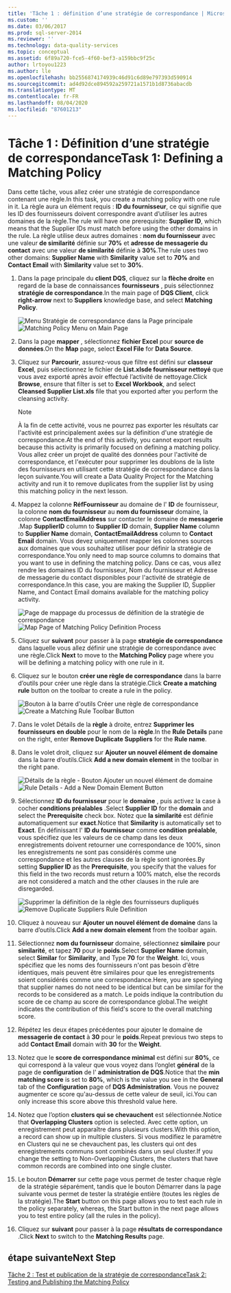 ```yaml
---
title: 'Tâche 1 : définition d’une stratégie de correspondance | Microsoft Docs'
ms.custom: ''
ms.date: 03/06/2017
ms.prod: sql-server-2014
ms.reviewer: ''
ms.technology: data-quality-services
ms.topic: conceptual
ms.assetid: 6f89a720-fce5-4f60-bef3-a159bbc9f25c
author: lrtoyou1223
ms.author: lle
ms.openlocfilehash: bb2556874174939c46d91c6d89e797393d590914
ms.sourcegitcommit: ad4d92dce894592a259721a1571b1d8736abacdb
ms.translationtype: MT
ms.contentlocale: fr-FR
ms.lasthandoff: 08/04/2020
ms.locfileid: "87601213"
---
```

# <a name="task-1-defining-a-matching-policy"></a><span data-ttu-id="a00e5-102">Tâche 1 : Définition d’une stratégie de correspondance</span><span class="sxs-lookup"><span data-stu-id="a00e5-102">Task 1: Defining a Matching Policy</span></span>
  <span data-ttu-id="a00e5-103">Dans cette tâche, vous allez créer une stratégie de correspondance contenant une règle.</span><span class="sxs-lookup"><span data-stu-id="a00e5-103">In this task, you create a matching policy with one rule in it.</span></span> <span data-ttu-id="a00e5-104">La règle aura un élément requis : **ID du fournisseur**, ce qui signifie que les ID des fournisseurs doivent correspondre avant d’utiliser les autres domaines de la règle.</span><span class="sxs-lookup"><span data-stu-id="a00e5-104">The rule will have one prerequisite: **Supplier ID**, which means that the Supplier IDs must match before using the other domains in the rule.</span></span> <span data-ttu-id="a00e5-105">La règle utilise deux autres domaines : **nom du fournisseur** avec une valeur **de similarité** définie sur **70%** et **adresse de messagerie du contact** avec une valeur **de similarité** définie à **30%**.</span><span class="sxs-lookup"><span data-stu-id="a00e5-105">The rule uses two other domains: **Supplier Name** with **Similarity** value set to **70%** and **Contact Email** with **Similarity** value set to **30%**.</span></span>  
  
1.  <span data-ttu-id="a00e5-106">Dans la page principale du **client DQS**, cliquez sur la **flèche droite** en regard de la base de connaissances **fournisseurs** , puis sélectionnez **stratégie de correspondance**.</span><span class="sxs-lookup"><span data-stu-id="a00e5-106">In the main page of **DQS Client**, click **right-arrow** next to **Suppliers** knowledge base, and select **Matching Policy**.</span></span>  
  
     <span data-ttu-id="a00e5-107">![Menu Stratégie de correspondance dans la Page principale](../../2014/tutorials/media/et-definingamatchingpolicy-01.jpg "Menu Stratégie de correspondance dans la Page principale")</span><span class="sxs-lookup"><span data-stu-id="a00e5-107">![Matching Policy Menu on Main Page](../../2014/tutorials/media/et-definingamatchingpolicy-01.jpg "Matching Policy Menu on Main Page")</span></span>  
  
2.  <span data-ttu-id="a00e5-108">Dans la page **mapper** , sélectionnez **fichier Excel** pour **source de données**.</span><span class="sxs-lookup"><span data-stu-id="a00e5-108">On the **Map** page, select **Excel File** for **Data Source**.</span></span>  
  
3.  <span data-ttu-id="a00e5-109">Cliquez sur **Parcourir**, assurez-vous que filtre est défini sur **classeur Excel**, puis sélectionnez le fichier de **List.xlsde fournisseur nettoyé** que vous avez exporté après avoir effectué l’activité de nettoyage.</span><span class="sxs-lookup"><span data-stu-id="a00e5-109">Click **Browse**, ensure that filter is set to **Excel Workbook**, and select **Cleansed Supplier List.xls** file that you exported after you perform the cleansing activity.</span></span>  
  
    > [!NOTE]  
    >  <span data-ttu-id="a00e5-110">À la fin de cette activité, vous ne pourrez pas exporter les résultats car l'activité est principalement axées sur la définition d'une stratégie de correspondance.</span><span class="sxs-lookup"><span data-stu-id="a00e5-110">At the end of this activity, you cannot export results because this activity is primarily focused on defining a matching policy.</span></span> <span data-ttu-id="a00e5-111">Vous allez créer un projet de qualité des données pour l'activité de correspondance, et l'exécuter pour supprimer les doublons de la liste des fournisseurs en utilisant cette stratégie de correspondance dans la leçon suivante.</span><span class="sxs-lookup"><span data-stu-id="a00e5-111">You will create a Data Quality Project for the Matching activity and run it to remove duplicates from the supplier list by using this matching policy in the next lesson.</span></span>  
  
4.  <span data-ttu-id="a00e5-112">Mappez la colonne **RéfFournisseur** au domaine de l' **ID** de fournisseur, la colonne **nom du fournisseur** au **nom du fournisseur** domaine, la colonne **ContactEmailAddress** sur contacter le domaine de **messagerie** .</span><span class="sxs-lookup"><span data-stu-id="a00e5-112">Map **SupplierID** column to **Supplier ID** domain, **Supplier Name** column to **Supplier Name** domain, **ContactEmailAddress** column to **Contact Email** domain.</span></span> <span data-ttu-id="a00e5-113">Vous devez uniquement mapper les colonnes sources aux domaines que vous souhaitez utiliser pour définir la stratégie de correspondance.</span><span class="sxs-lookup"><span data-stu-id="a00e5-113">You only need to map source columns to domains that you want to use in defining the matching policy.</span></span> <span data-ttu-id="a00e5-114">Dans ce cas, vous allez rendre les domaines ID du fournisseur, Nom du fournisseur et Adresse de messagerie du contact disponibles pour l'activité de stratégie de correspondance.</span><span class="sxs-lookup"><span data-stu-id="a00e5-114">In this case, you are making the Supplier ID, Supplier Name, and Contact Email domains available for the matching policy activity.</span></span>  
  
     <span data-ttu-id="a00e5-115">![Page de mappage du processus de définition de la stratégie de correspondance](../../2014/tutorials/media/et-definingamatchingpolicy-02.jpg "Page de mappage du processus de définition de la stratégie de correspondance")</span><span class="sxs-lookup"><span data-stu-id="a00e5-115">![Map Page of Matching Policy Definition Process](../../2014/tutorials/media/et-definingamatchingpolicy-02.jpg "Map Page of Matching Policy Definition Process")</span></span>  
  
5.  <span data-ttu-id="a00e5-116">Cliquez sur **suivant** pour passer à la page **stratégie de correspondance** dans laquelle vous allez définir une stratégie de correspondance avec une règle.</span><span class="sxs-lookup"><span data-stu-id="a00e5-116">Click **Next** to move to the **Matching Policy** page where you will be defining a matching policy with one rule in it.</span></span>  
  
6.  <span data-ttu-id="a00e5-117">Cliquez sur le bouton **créer une règle de correspondance** dans la barre d’outils pour créer une règle dans la stratégie.</span><span class="sxs-lookup"><span data-stu-id="a00e5-117">Click **Create a matching rule** button on the toolbar to create a rule in the policy.</span></span>  
  
     <span data-ttu-id="a00e5-118">![Bouton à la barre d'outils Créer une règle de correspondance](../../2014/tutorials/media/et-definingamatchingpolicy-03.jpg "Bouton à la barre d'outils Créer une règle de correspondance")</span><span class="sxs-lookup"><span data-stu-id="a00e5-118">![Create a Matching Rule Toolbar Button](../../2014/tutorials/media/et-definingamatchingpolicy-03.jpg "Create a Matching Rule Toolbar Button")</span></span>  
  
7.  <span data-ttu-id="a00e5-119">Dans le volet Détails de la **règle** à droite, entrez **Supprimer les fournisseurs en double** pour le nom de la **règle**.</span><span class="sxs-lookup"><span data-stu-id="a00e5-119">In the **Rule Details** pane on the right, enter **Remove Duplicate Suppliers** for the **Rule name**.</span></span>  
  
8.  <span data-ttu-id="a00e5-120">Dans le volet droit, cliquez sur **Ajouter un nouvel élément de domaine** dans la barre d’outils.</span><span class="sxs-lookup"><span data-stu-id="a00e5-120">Click **Add a new domain element** in the toolbar in the right pane.</span></span>  
  
     <span data-ttu-id="a00e5-121">![Détails de la règle - Bouton Ajouter un nouvel élément de domaine](../../2014/tutorials/media/et-definingamatchingpolicy-04.jpg "Détails de la règle - Bouton Ajouter un nouvel élément de domaine")</span><span class="sxs-lookup"><span data-stu-id="a00e5-121">![Rule Details - Add a New Domain Element Button](../../2014/tutorials/media/et-definingamatchingpolicy-04.jpg "Rule Details - Add a New Domain Element Button")</span></span>  
  
9. <span data-ttu-id="a00e5-122">Sélectionnez **ID du fournisseur** pour le **domaine** , puis activez la case à cocher **conditions préalables** .</span><span class="sxs-lookup"><span data-stu-id="a00e5-122">Select **Supplier ID** for the **domain** and select the **Prerequisite** check box.</span></span> <span data-ttu-id="a00e5-123">Notez que **la similarité** est définie automatiquement sur **exact**.</span><span class="sxs-lookup"><span data-stu-id="a00e5-123">Notice that **Similarity** is automatically set to **Exact**.</span></span> <span data-ttu-id="a00e5-124">En définissant l' **ID du fournisseur** comme **condition préalable**, vous spécifiez que les valeurs de ce champ dans les deux enregistrements doivent retourner une correspondance de 100%, sinon les enregistrements ne sont pas considérés comme une correspondance et les autres clauses de la règle sont ignorées.</span><span class="sxs-lookup"><span data-stu-id="a00e5-124">By setting **Supplier ID** as the **Prerequisite**, you specify that the values for this field in the two records must return a 100% match, else the records are not considered a match and the other clauses in the rule are disregarded.</span></span>  
  
     <span data-ttu-id="a00e5-125">![Supprimer la définition de la règle des fournisseurs dupliqués](../../2014/tutorials/media/et-definingamatchingpolicy-05.jpg "Supprimer la définition de la règle des fournisseurs dupliqués")</span><span class="sxs-lookup"><span data-stu-id="a00e5-125">![Remove Duplicate Suppliers Rule Definition](../../2014/tutorials/media/et-definingamatchingpolicy-05.jpg "Remove Duplicate Suppliers Rule Definition")</span></span>  
  
10. <span data-ttu-id="a00e5-126">Cliquez à nouveau sur **Ajouter un nouvel élément de domaine** dans la barre d’outils.</span><span class="sxs-lookup"><span data-stu-id="a00e5-126">Click **Add a new domain element** from the toolbar again.</span></span>  
  
11. <span data-ttu-id="a00e5-127">Sélectionnez **nom du fournisseur** domaine, sélectionnez **similaire** pour **similarité**, et tapez **70** pour le **poids**.</span><span class="sxs-lookup"><span data-stu-id="a00e5-127">Select **Supplier Name** domain, select **Similar** for **Similarity**, and Type **70** for the **Weight**.</span></span>  <span data-ttu-id="a00e5-128">Ici, vous spécifiez que les noms des fournisseurs n'ont pas besoin d'être identiques, mais peuvent être similaires pour que les enregistrements soient considérés comme une correspondance.</span><span class="sxs-lookup"><span data-stu-id="a00e5-128">Here, you are specifying that supplier names do not need to be identical but can be similar for the records to be considered as a match.</span></span> <span data-ttu-id="a00e5-129">Le poids indique la contribution du score de ce champ au score de correspondance global.</span><span class="sxs-lookup"><span data-stu-id="a00e5-129">The weight indicates the contribution of this field's score to the overall matching score.</span></span>  
  
12. <span data-ttu-id="a00e5-130">Répétez les deux étapes précédentes pour ajouter le domaine de **messagerie de contact** à **30** pour le **poids**.</span><span class="sxs-lookup"><span data-stu-id="a00e5-130">Repeat previous two steps to add **Contact Email** domain with **30** for the **Weight**.</span></span>  
  
13. <span data-ttu-id="a00e5-131">Notez que le **score de correspondance minimal** est défini sur **80%**, ce qui correspond à la valeur que vous voyez dans l’onglet **général** de la page de **configuration** de l' **administration de DQS**.</span><span class="sxs-lookup"><span data-stu-id="a00e5-131">Notice that the **min matching score** is set to **80%**, which is the value you see in the **General** tab of the **Configuration** page of **DQS Administration**.</span></span> <span data-ttu-id="a00e5-132">Vous ne pouvez augmenter ce score qu'au-dessus de cette valeur de seuil, ici.</span><span class="sxs-lookup"><span data-stu-id="a00e5-132">You can only increase this score above this threshold value here.</span></span>  
  
14. <span data-ttu-id="a00e5-133">Notez que l’option **clusters qui se chevauchent** est sélectionnée.</span><span class="sxs-lookup"><span data-stu-id="a00e5-133">Notice that **Overlapping Clusters** option is selected.</span></span> <span data-ttu-id="a00e5-134">Avec cette option, un enregistrement peut apparaître dans plusieurs clusters.</span><span class="sxs-lookup"><span data-stu-id="a00e5-134">With this option, a record can show up in multiple clusters.</span></span> <span data-ttu-id="a00e5-135">Si vous modifiez le paramètre en Clusters qui ne se chevauchent pas, les clusters qui ont des enregistrements communs sont combinés dans un seul cluster.</span><span class="sxs-lookup"><span data-stu-id="a00e5-135">If you change the setting to Non-Overlapping Clusters, the clusters that have common records are combined into one single cluster.</span></span>  
  
15. <span data-ttu-id="a00e5-136">Le bouton **Démarrer** sur cette page vous permet de tester chaque règle de la stratégie séparément, tandis que le bouton Démarrer dans la page suivante vous permet de tester la stratégie entière (toutes les règles de la stratégie).</span><span class="sxs-lookup"><span data-stu-id="a00e5-136">The **Start** button on this page allows you to test each rule in the policy separately, whereas, the Start button in the next page allows you to test entire policy (all the rules in the policy).</span></span>  
  
16. <span data-ttu-id="a00e5-137">Cliquez sur **suivant** pour passer à la page **résultats de correspondance** .</span><span class="sxs-lookup"><span data-stu-id="a00e5-137">Click **Next** to switch to the **Matching Results** page.</span></span>  
  
## <a name="next-step"></a><span data-ttu-id="a00e5-138">étape suivante</span><span class="sxs-lookup"><span data-stu-id="a00e5-138">Next Step</span></span>  
 [<span data-ttu-id="a00e5-139">Tâche 2 : Test et publication de la stratégie de correspondance</span><span class="sxs-lookup"><span data-stu-id="a00e5-139">Task 2: Testing and Publishing the Matching Policy</span></span>](../../2014/tutorials/task-2-testing-and-publishing-the-matching-policy.md)  
  
  
